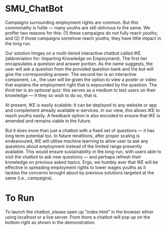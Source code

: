# SMU_ChatBot

Campaigns surrounding employment rights are common. But this commonality is futile — many youths are still oblivious to the same. We proffer two reasons for this: 
(1) these campaigns do not fully reach youths; and 
(2) if those campaigns somehow reach youths, they have little impact in the long run. 

Our solution hinges on a multi-tiered interactive chatbot called IKE (abbreviation for: Imparting Knowledge on Employment). The first tier encapsulates a question and answer portion. As the name suggests, the user will ask a question from the provided question bank and the bot will give the corresponding answer. The second tier is an interactive component, i.e., the user will be given the option to view a poster or video that explains the employment right that is expounded by the question. The third tier is an optional quiz: this serves as a medium to test users on their knowledge — if they so wish to do so, that is.

At present, IKE is easily scalable: it can be deployed to any website or app and complement already available e-services. In our view, this allows IKE to reach youths easily. A feedback option is also encoded to ensure that IKE is amended and remains viable in the future. 

But it does more than just a chatbot with a fixed set of questions — it has long term potential too. In future renditions, after proper scaling is endeavoured, IKE will utilise machine learning to allow user to ask any questions about employment instead of the limited range presently available. This would ensure sustainability in the long-run, with users able to visit the chatbot to ask new questions — and perhaps refresh their knowledge on previous asked topics. Ergo, we humbly aver that IKE will be effective in spreading employment rights to lower wages youths as it tackles the concerns brought about by previous solutions targeted at the same (i.e., campaigns).

# To Run

To launch the chatbot, please open up "index.html" in the browser either using localhost or a live server. From there a chatbot will pop up on the bottom right as shown in the demonstration.

